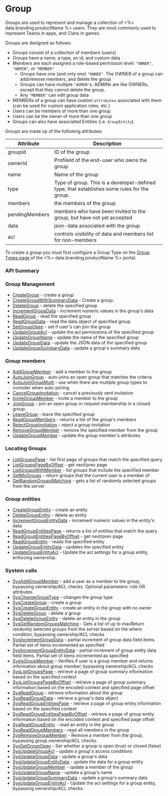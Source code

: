 # Group




Groups are used to represent and manage a collection of <%= data.branding.productName %> users. They are most commonly used to represent Teams in apps, and Clans in games.

Groups are designed as follows:

* Groups consist of a collection of members (users)
* Groups have a name, a type, an id, and custom data
* Members are each assigned a role-based permission level: `"OWNER"`, `"ADMIN"`, or `"MEMBER"`
    * Groups have one (and only one) `"OWNER"`. The OWNER of a group can add/remove members, and delete the group
    * Groups can have multiple `"ADMIN"`s. ADMINs are like OWNERs, except that they cannot delete the group.
    * Any `"MEMBER"` can edit group data
* MEMBERs of a group can have custom `attributes` associated with them (can be used for custom application roles, etc.)
* Users can be members of more than one group
* Users can be the owner of more than one group
* Groups can also have associated Entities (i.e. `GroupEntity`)

Groups are made up of the following attributes:

Attribute | Description
--------- | -----------
groupId | ID of the group
ownerId | ProfileId of the end-user who owns the group
name | Name of the group
type | Type of group. This is a developer-defined type, that establishes some rules for the group.
members | the members of the group
pendingMembers | members who have been invited to the group, but have not yet accepted
data | json-data associated with the group
acl | controls visibility of data and members list for non-members

To create a group you must first configure a Group Type on the [Group Types page](https://portal.braincloudservers.com/admin/dashboard#/development/group-types) of the <%= data.branding.productName %> portal.



### API Summary

### Group Management

* [CreateGroup](/api/capi/group/creategroup) - create a group
* [CreateGroupWithSummaryData](/api/capi/group/creategroupwithsummarydata) - Create a group. 
* [DeleteGroup](/api/capi/group/deletegroup) - delete the specified group
* [IncrementGroupData](/api/capi/group/incrementgroupdata) - increment numeric values in the group's data
* [ReadGroup](/api/capi/group/readgroup) - read the specified group
* [ReadGroupData](/api/capi/group/readgroupdata) - read the data object of specified group
* [SetGroupOpen](/api/capi/group/setgroupopen) - set if user's can join the group
* [UpdateGroupAcl](/api/capi/group/updategroupacl) - update the acl permissions of the specified group
* [UpdateGroupName](/api/capi/group/updategroupname) - update the name of the specified group
* [UpdateGroupData](/api/capi/group/updategroupdata) - update the JSON data of the specified group
* [UpdateGroupSummaryData](/api/capi/group/updategroupsummarydata) - update a group's summary data


### Group members

* [AddGroupMember](/api/capi/group/addgroupmember) - add a member to the group
* [AutoJoinGroup](/api/capi/group/autojoingroup) - auto-joins an open group that matches the criteria
* [AutoJoinGroupMulti](/api/capi/group/autojoingroupmulti) - use when there are multiple group types to consider when auto-joining
* [CancelGroupInvitation](/api/capi/group/cancelgroupinvitation) - cancel a previously sent invitation
* [InviteGroupMember](/api/capi/group/invitegroupmember) - invite a member to the group
* [JoinGroup](/api/capi/group/joingroup) - join an open group or request membership in a closed group.
* [LeaveGroup](/api/capi/group/leavegroup) - leave the specified group
* [ReadGroupMembers](/api/capi/group/readgroupmembers) - returns a list of the group's members
* [RejectGroupInvitation](/api/capi/group/rejectgroupinvitation) - reject a group invitation
* [RemoveGroupMember](/api/capi/group/removegroupmember) - remove the specified member from the group
* [UpdateGroupMember](/api/capi/group/updategroupmember) - update the group member's attributes


### Locating Groups

* [ListGroupsPage](/api/capi/group/listgroupspage) - list first page of groups that match the specified query
* [ListGroupsPageByOffset](/api/capi/group/listgroupspagebyoffset) - get next/prev page
* [ListGroupsWithMember](/api/capi/group/listgroupswithmember) - list groups that include the specified member
* [GetMyGroups](/api/capi/group/getmygroups) - return groups that the current user is a member of
* [GetRandomGroupsMatching](/api/capi/group/getrandomgroupsmatching) - gets a list of randomly selected groups from the server


### Group entities

* [CreateGroupEntity](/api/capi/group/creategroupentity) - create an entity
* [DeleteGroupEntity](/api/capi/group/deletegroupentity) - delete an entity
* [IncrementGroupEntityData](/api/capi/group/incrementgroupentitydata) - increment numeric values in the entity's data
* [ReadGroupEntitiesPage](/api/capi/group/readgroupentitiespage) - returns a list of entities that match the query
* [ReadGroupEntitiesPageByOffset](/api/capi/group/readgroupentitiespagebyoffset) - get next/prev page
* [ReadGroupEntity](/api/capi/group/readgroupentity) - reads the specified entity
* [UpdateGroupEntityData](/api/capi/group/updategroupentitydata) - updates the specified entity
* [UpdateGroupEntityAcl](/api/capi/group/updategroupentityacl) - Update the acl settings for a group entity, enforcing ownership.


### System calls

* [SysAddGroupMember](/api/capi/group/sysaddgroupmember) - add a user as a member to the group, bypassing ownership/ACL checks. Optional parameters: role OR attributes.
* [SysChangeGroupType](/api/capi/group/syschangegrouptype) - changes the group type
* [SysCreateGroup](/api/capi/group/syscreategroup) - create a group
* [SysCreateGroupEntity](/api/capi/group/syscreategroupentity) - create an entity in the group with no owner
* [SysDeleteGroup](/api/capi/group/sysdeletegroup) - delete a group
* [SysDeleteGroupEntity](/api/capi/group/sysdeletegroupentity) - delete an entity in the group
* [SysGetRandomGroupsMatching](/api/capi/group/sysgetrandomgroupsmatching) - Gets a list of up to maxReturn randomly selected groups from the server based on the where condition, bypassing ownership/ACL checks
* [SysIncrementGroupData](/api/capi/group/sysincrementgroupdata) - partial increment of group data field items. Partial set of items incremented as specified
* [SysIncrementGroupEntityData](/api/capi/group/sysincrementgroupentitydata) - partial increment of group entity data field items. Partial set of items incremented as specified
* [SysIsGroupMember](/api/capi/group/sysisgroupmember) - Verifies if user is a group member and returns information about group member, bypassing ownership/ACL checks
* [SysListGroupsPage](/api/capi/group/syslistgroupspage) - retrieve a page of group summary information based on the specified context
* [SysListGroupsPageByOffset](/api/capi/group/syslistgroupspagebyoffset) - retrieve a page of group summary information based on the encoded context and specified page offset
* [SysReadGroup](/api/capi/group/sysreadgroup) - retrieve information about the group
* [SysReadGroupData](/api/capi/group/sysreadgroupdata) - retrieve a group's data object
* [SysReadGroupEntitiesPage](/api/capi/group/sysreadgroupentitiespage) - retrieve a page of group entity information based on the specified context
* [SysReadGroupEntitiesPageByOffset](/api/capi/group/sysreadgroupentitiespagebyoffset) - retrieve a page of group entity information based on the encoded context and specified page offset
* [SysReadGroupEntity](/api/capi/group/sysreadgroupentity) - read an entity in the group
* [SysReadGroupMembers](/api/capi/group/sysreadgroupmembers) - read all members in the group
* [SysRemoveGroupMember](/api/capi/group/sysremovegroupmember) - Remove a member from the group, bypassing group ownership/ACL checks.
* [SysSetGroupOpen](/api/capi/group/syssetgroupopen) - Set whether a group is open (true) or closed (false)
* [SysUpdateGroupAcl](/api/capi/group/sysupdategroupacl) - update a group's access conditions
* [SysUpdateGroupData](/api/capi/group/sysupdategroupdata) - update a group's data
* [SysUpdateGroupEntityData](/api/capi/group/sysupdategroupentitydata) - update the data for a group entity
* [SysUpdateGroupMember](/api/capi/group/sysupdategroupmember) - update a member of the group
* [SysUpdateGroupName](/api/capi/group/sysupdategroupname) - update a group's name
* [SysUpdateGroupSummaryData](/api/capi/group/sysupdategroupsummarydata) - update a group's summary data
* [SysUpdateGroupEntityAcl](/api/capi/group/sysupdategroupentityacl) - Update the acl settings for a group entity, bypassing ownership/ACL checks.


<DocCardList />
